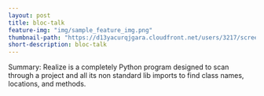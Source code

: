```yaml
---
layout: post
title: bloc-talk
feature-img: "img/sample_feature_img.png"
thumbnail-path: "https://d13yacurqjgara.cloudfront.net/users/3217/screenshots/2030966/blocjams_1x.png"
short-description: bloc-talk
---
```

Summary:
Realize is a completely Python program designed to scan through a project and all its non standard lib imports to find class names, locations, and methods.
